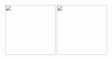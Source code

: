 
<div>
<img height="160" src="https://github-readme-stats.vercel.app/api?username=max-sym&show_icons=true&theme=merko&count_private=true">
<img height="160" src="https://github-readme-stats.vercel.app/api/top-langs/?username=anuraghazra&layout=compact&theme=merko">
</div>
